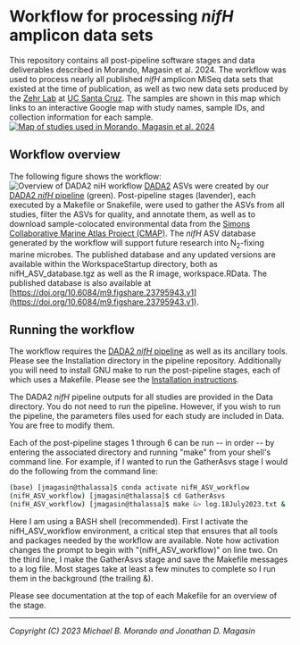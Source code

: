 # Workflow for processing _nifH_ amplicon data sets

This repository contains all post-pipeline software stages and data deliverables described in Morando, Magasin et al. 2024.  The workflow was used to process nearly all published _nifH_ amplicon MiSeq data sets that existed at the time of publication, as well as two new data sets produced by the [Zehr Lab](https://www.jzehrlab.com/) at [UC Santa Cruz](https://www.ucsc.edu/). The samples are shown in this map which links to an interactive Google map with study names, sample IDs, and collection information for each sample.
[![Map of studies used in Morando, Magasin et al. 2024](images_for_readme/Morando_Magasin_et_al_2024_studies_used.png)](https://www.google.com/maps/d/u/0/edit?mid=1OlWftvxU_o7Fy3nFsSJDcUlbEWSX_U0&usp=sharing)


## Workflow overview

The following figure shows the workflow:
![Overview of DADA2 niH workflow](images_for_readme/workflow_overview.png)
[DADA2](https://benjjneb.github.io/dada2/) ASVs were created by our [DADA2 _nifH_ pipeline](https://github.com/jdmagasin/nifH_amplicons_DADA2) (green). Post-pipeline stages (lavender), each executed by a Makefile or Snakefile, were used to gather the ASVs from all studies, filter the ASVs for quality, and annotate them, as well as to download sample-colocated environmental data from the [Simons Collaborative Marine Atlas Project (CMAP)](https://simonscmap.com).  The _nifH_ ASV database generated by the workflow will support future research into N<sub>2</sub>-fixing marine microbes.  The published database and any updated versions are available within the WorkspaceStartup directory, both as nifH_ASV_database.tgz as well as the R image, workspace.RData.  The published database is also available at [https://doi.org/10.6084/m9.figshare.23795943.v1](https://doi.org/10.6084/m9.figshare.23795943.v1).  


## Running the workflow

The workflow requires the [DADA2 _nifH_ pipeline](https://github.com/jdmagasin/nifH_amplicons_DADA2) as well as its ancillary tools.  Please see the Installation directory in the pipeline repository.  Additionally you will need to install GNU make to run the post-pipeline stages, each of which uses a Makefile.  Please see the [Installation instructions](Installation/INSTALL.txt).

The DADA2 _nifH_ pipeline outputs for all studies are provided in the Data directory.  You do not need to run the pipeline.  However, if you wish to run the pipeline, the parameters files used for each study are included in Data.  You are free to modify them.

Each of the post-pipeline stages 1 through 6 can be run -- in order -- by entering the associated directory and running "make" from your shell's command line.  For example, if I wanted to run the GatherAsvs stage I would do the following from the command line:

```bash session
(base) [jmagasin@thalassa]$ conda activate nifH_ASV_workflow
(nifH_ASV_workflow) [jmagasin@thalassa]$ cd GatherAsvs
(nifH_ASV_workflow) [jmagasin@thalassa]$ make &> log.18July2023.txt &
```

Here I am using a BASH shell (recommended).  First I activate the nifH_ASV_workflow environment, a critical step that ensures that all tools and packages needed by the workflow are available.  Note how activation changes the prompt to begin with "(nifH_ASV_workflow)" on line two.  On the third line, I make the GatherAsvs stage and save the Makefile messages to a log file.  Most stages take at least a few minutes to complete so I run them in the background (the trailing &).

Please see documentation at the top of each Makefile for an overview of the stage.


***
_Copyright (C) 2023 Michael B. Morando and Jonathan D. Magasin_
